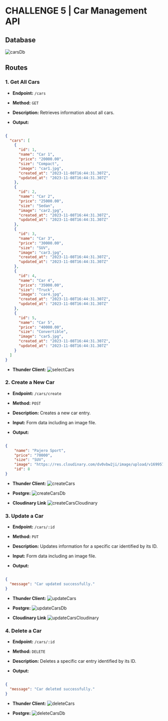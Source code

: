 # CHALLENGE 5 | Car Management API

## Database
![carsDb](https://github.com/naufalraihasa/Binar_Car_Rental_BCA_SYNRGY/assets/112618165/a3db7465-f7f5-47eb-8af2-2df3e59e34cf)


## Routes

### 1. Get All Cars

- **Endpoint:**
  `/cars`
  
- **Method:**
  `GET`
  
- **Description:**
  Retrieves information about all cars.

- **Output:**

```json

{
  "cars": [
    {
      "id": 1,
      "name": "Car 1",
      "price": "20000.00",
      "size": "Compact",
      "image": "car1.jpg",
      "created_at": "2023-11-08T16:44:31.307Z",
      "updated_at": "2023-11-08T16:44:31.307Z"
    },
    {
      "id": 2,
      "name": "Car 2",
      "price": "25000.00",
      "size": "Sedan",
      "image": "car2.jpg",
      "created_at": "2023-11-08T16:44:31.307Z",
      "updated_at": "2023-11-08T16:44:31.307Z"
    },
    {
      "id": 3,
      "name": "Car 3",
      "price": "30000.00",
      "size": "SUV",
      "image": "car3.jpg",
      "created_at": "2023-11-08T16:44:31.307Z",
      "updated_at": "2023-11-08T16:44:31.307Z"
    },
    {
      "id": 4,
      "name": "Car 4",
      "price": "35000.00",
      "size": "Truck",
      "image": "car4.jpg",
      "created_at": "2023-11-08T16:44:31.307Z",
      "updated_at": "2023-11-08T16:44:31.307Z"
    },
    {
      "id": 5,
      "name": "Car 5",
      "price": "40000.00",
      "size": "Convertible",
      "image": "car5.jpg",
      "created_at": "2023-11-08T16:44:31.307Z",
      "updated_at": "2023-11-08T16:44:31.307Z"
    }
  ]
}

```

- **Thunder Client:**
![selectCars](https://github.com/naufalraihasa/Binar_Car_Rental_BCA_SYNRGY/assets/112618165/5e18620e-45e1-496e-8e6d-a5123801aeaf)



### 2. Create a New Car

- **Endpoint:**
  `/cars/create`
  
- **Method:**
  `POST`
- **Description:**
  Creates a new car entry.
  
- **Input:**
  Form data including an image file.

- **Output:**

```json

{
    "name": "Pajero Sport",
    "price": "70000",
    "size": "SUV",
    "image": "https://res.cloudinary.com/dv0vbw2ji/image/upload/v1699576082/owok8opkqhhhdabhzzgi.jpg",
    "id": 8
}

```

- **Thunder Client:**
![createCars](https://github.com/naufalraihasa/Binar_Car_Rental_BCA_SYNRGY/assets/112618165/9bbb6fa5-dc7f-47a2-be47-ca23be2d7586)

- **Postgre:**
![createCarsDb](https://github.com/naufalraihasa/Binar_Car_Rental_BCA_SYNRGY/assets/112618165/3a08f14f-d06f-4d38-ae91-22fd3f6ae77d)

- **Cloudinary Link**
![createCarsCloudinary](https://github.com/naufalraihasa/Binar_Car_Rental_BCA_SYNRGY/assets/112618165/8905b917-eb91-4d96-95b8-85c9f38bbf87)



### 3. Update a Car

- **Endpoint:** 
  `/cars/:id`

- **Method:** 
  `PUT`

- **Description:** 
  Updates information for a specific car identified by its ID.

- **Input:** 
  Form data including an image file.

- **Output:** 

```json

{
  "message": "Car updated successfully."
}

```

- **Thunder Client:**
![updateCars](https://github.com/naufalraihasa/Binar_Car_Rental_BCA_SYNRGY/assets/112618165/9cca1786-7628-4157-8c76-a3b21d57895b)

- **Postgre:**
![updateCarsDb](https://github.com/naufalraihasa/Binar_Car_Rental_BCA_SYNRGY/assets/112618165/e64e7901-e4ba-4907-b151-6116eb59b8a7)

- **Cloudinary Link**
![updateCarsCloudinary](https://github.com/naufalraihasa/Binar_Car_Rental_BCA_SYNRGY/assets/112618165/81f353ad-789e-4fdd-9077-c7c675e22c94)



### 4. Delete a Car

- **Endpoint:** 
  `/cars/:id`

- **Method:** 
  `DELETE`

- **Description:** 
  Deletes a specific car entry identified by its ID.

- **Output:** 

```json

{
  "message": "Car deleted successfully."
}

```

- **Thunder Client:**
![deleteCars](https://github.com/naufalraihasa/Binar_Car_Rental_BCA_SYNRGY/assets/112618165/54bcb19e-d88e-415b-87f0-3ce4e91c388c)

- **Postgre:**
![deleteCarsDb](https://github.com/naufalraihasa/Binar_Car_Rental_BCA_SYNRGY/assets/112618165/a4b0845c-8756-4fd4-b503-d4ddad48497c)